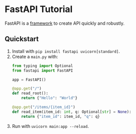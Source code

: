 # FastAPI Tutorial

FastAPI is a [framework](https://fastapi.tiangolo.com/) to create API quickly and robustly.

## Quickstart

1. Install with `pip install fastapi uvicorn[standard]`.
2. Create a `main.py` with:
   ```python
   from typing import Optional
   from fastapi import FastAPI
   
   app = FastAPI()
   
   @app.get("/")
   def read_root():
       return {"Hello": "World"}
   
   @app.get("/items/{item_id}")
   def read_item(item_id: int, q: Optional[str] = None):
       return {"item_id": item_id, "q": q}
   ```
3. Run with `uvicorn main:app --reload`.